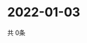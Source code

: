 # 2022-01-03
  共 0条

  <!-- BEGIN -->
  <!-- 最后更新时间Mon Jan 03 2022 00:20:05 GMT+0000 (Coordinated Universal Time) -->
  
  <!-- END -->
  
  